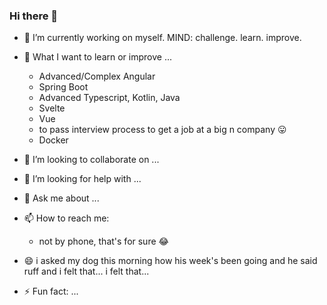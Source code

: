 ### Hi there 👋

<!--
**ysk3a/ysk3a** is a ✨ _special_ ✨ repository because its `README.md` (this file) appears on your GitHub profile.

Here are some ideas to get you started:

- 🔭 I’m currently working on ...
- 🌱 I’m currently learning ...
- 👯 I’m looking to collaborate on ...
- 🤔 I’m looking for help with ...
- 💬 Ask me about ...
- 📫 How to reach me: ...
- 😄 Pronouns: ...
- ⚡ Fun fact: ...
-->
- 🔭 I’m currently working on myself. MIND: challenge. learn. improve.
- 🌱 What I want to learn or improve ...
  - Advanced/Complex Angular
  - Spring Boot
  - Advanced Typescript, Kotlin, Java
  - Svelte
  - Vue
  - to pass interview process to get a job at a big n company 😛
  - Docker

- 👯 I’m looking to collaborate on ...
- 🤔 I’m looking for help with ...
- 💬 Ask me about ...
- 📫 How to reach me:
  - not by phone, that's for sure 😂
- 😄 i asked my dog this morning how his week's been going and he said ruff and i felt that... i felt that...
- ⚡ Fun fact: ...
